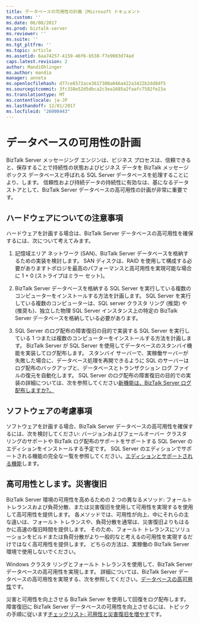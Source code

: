 ```yaml
---
title: データベースの可用性の計画 |Microsoft ドキュメント
ms.custom: ''
ms.date: 06/08/2017
ms.prod: biztalk-server
ms.reviewer: ''
ms.suite: ''
ms.tgt_pltfrm: ''
ms.topic: article
ms.assetid: 6aa74257-4159-46f6-b538-f7e9083d74ad
caps.latest.revision: 2
author: MandiOhlinger
ms.author: mandia
manager: anneta
ms.openlocfilehash: d77ce6572ace3617308a046a422a3422b2dd8df5
ms.sourcegitcommit: 3fc338e52d5dbca2c3ea1685a2faafc7582fe23a
ms.translationtype: MT
ms.contentlocale: ja-JP
ms.lasthandoff: 12/01/2017
ms.locfileid: "26008443"
---
```

# <a name="planning-for-database-availability"></a>データベースの可用性の計画
BizTalk Server メッセージング エンジンは、ビジネス プロセスは、信頼できると、保存することで持続性の状態およびビジネス データを BizTalk メッセージ ボックス データベースと呼ばれる SQL Server データベースを処理することにより、します。 信頼性および持続データの持続性に有効なは、基になるデータ ストアとして、BizTalk Server データベースの高可用性の計画が非常に重要です。  
  
## <a name="hardware-considerations"></a>ハードウェアについての注意事項  
 ハードウェアを計画する場合は、BizTalk Server データベースの高可用性を確保するには、次について考えてみます。  
  
1.  記憶域エリア ネットワーク (SAN)、BizTalk Server データベースを格納するための実装を検討します。 SAN ディスクは、RAID を使用して構成する必要がありますトポロジを最高のパフォーマンスと高可用性を実現可能な場合に 1 + 0 (ストライプはミラー セット)。 
  
2.  BizTalk Server データベースを格納する SQL Server を実行している複数のコンピューターをインストールする方法を計画します。 SQL Server を実行している複数のコンピューターは、SQL server クラスタ リング (推奨) や (推奨も)、独立した物理 SQL Server インスタンス上の特定の BizTalk Server データベースを格納している必要があります。  
  
3.  SQL Server のログ配布の障害復旧の目的で実装する SQL Server を実行している 1 つまたは複数のコンピューターをインストールする方法を計画します。 BizTalk Server が SQL Server を使用してデータベースのスタンバイ機能を実装してログ配布します。 スタンバイ サーバーで、実稼働サーバーが失敗した場合に、データベース処理を再開できるように SQL のサーバーはログ配布のバックアップと、データベースとトランザクション ログ ファイルの復元を自動化します。 SQL Server のログ配布の障害復旧の目的での実装の詳細については、次を参照してください[新機能は、BizTalk Server ログ配布しますか?。](../technical-guides/what-is-biztalk-server-log-shipping.md)  
  
## <a name="software-considerations"></a>ソフトウェアの考慮事項  
 ソフトウェアを計画する場合、BizTalk Server データベースの高可用性を確保するには、次を検討してください: バージョンおよびフェールオーバー クラスタ リングのサポートや BizTalk ログ配布のサポートをサポートする SQL Server のエディションをインストールする予定です。 SQL Server のエディションでサポートされる機能の完全な一覧を参照してください。[エディションとサポートされる機能](https://docs.microsoft.com/sql/sql-server/editions-and-components-of-sql-server-2016)します。
  
## <a name="high-availability-vs-disaster-recovery"></a>高可用性とします。災害復旧  
 BizTalk Server 環境の可用性を高めるための 2 つの異なるメソッド: フォールト トレランスおよび負荷分散、または災害復旧を使用して可用性を実現するを使用して高可用性を提供します。 各メソッドでは、可用性が向上、中にそれらの主な違いは、フォールト トレランスや、負荷分散を通常は、災害復旧よりもはるかに高速の復旧時間を提供します。 そのため、フォールト トレランスにソリューションをビルドまたは負荷分散がより一般的なと考えるの可用性を実現するだけではなく高可用性を提供します。 どちらの方法は、実稼働の BizTalk Server 環境で使用しないでください。  
  
 Windows クラスタ リングとフォールト トレランスを使用して、BizTalk Server データベースの高可用性を実現します。 詳細については、BizTalk Server データベースの高可用性を実現する、次を参照してください。[データベースの高可用性](../technical-guides/high-availability-for-databases.md)です。  
  
 災害と可用性を向上させる BizTalk Server を使用して回復をログ配布します。 障害復旧に BizTalk Server データベースの可用性を向上させるには、トピックの手順に従います[チェックリスト: 可用性と災害復旧を増やす](../technical-guides/checklist-increasing-availability-with-disaster-recovery.md)です。